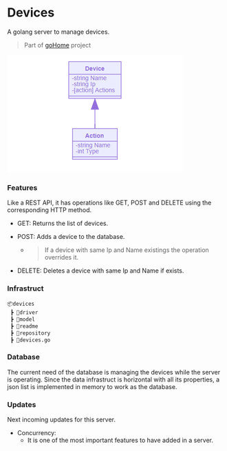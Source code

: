 # Devices
A golang server to manage devices.

> Part of [goHome](https://www.github.com/CabraKill/goHome/) project

![Device](/devices/readme/device.png)

### Features

Like a REST API, it has operations like GET, POST and DELETE using the corresponding  HTTP method.

* GET: Returns the list of devices.

* POST: Adds a device to the database. 

	* > If a device with same Ip and Name existings the operation overrides it.

* DELETE: Deletes a device with same Ip and Name if exists.

### Infrastruct
```
📦devices
 ┣ 📂driver
 ┣ 📂model
 ┣ 📂readme
 ┣ 📂repository
 ┣ 📜devices.go
```

### Database

The current need of the database is managing the devices while the server is operating. Since the data infrastruct is horizontal with all its properties, a json list is implemented in memory to work as the database.



### Updates

Next incoming updates for this server.

* Concurrency: 
  * It is one of the most important features to have added in a server.